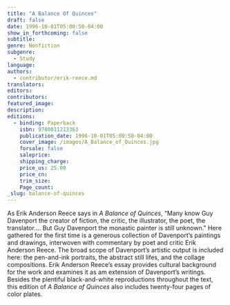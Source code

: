 ```yaml
---
title: "A Balance Of Quinces"
draft: false
date: 1996-10-01T05:00:50-04:00
show_in_forthcoming: false
subtitle:
genre: Nonfiction
subgenre:
  - Study
language:
authors:
  - contributor/erik-reece.md
translators:
editors:
contributors:
featured_image:
description:
editions:
  - binding: Paperback
    isbn: 9780811213363
    publication_date: 1996-10-01T05:00:50-04:00
    cover_image: /images/A_Balance_of_Quinces.jpg
    forsale: false
    saleprice:
    shipping_charge:
    price_us: 25.00
    price_cn:
    trim_size:
    Page_count:
_slug: balance-of-quinces
---
```


As Erik Anderson Reece says in _A Balance of Quinces_, “Many know Guy Davenport the creator of fiction, the critic, the illustrator, the poet, the translator.... But Guy Davenport the monastic painter is still unknown." Here gathered for the first time is a generous collection of Davenport’s paintings and drawings, interwoven with commentary by poet and critic Erik Anderson Reece. The broad scope of Davenport’s artistic output is included here: the pen-and-ink portraits, the abstract still lifes, and the collage compositions. Erik Anderson Reece’s essay provides cultural background for the work and examines it as am extension of Davenport’s writings. Besides the plentiful black-and-white reproductions throughout the text, this edition of _A Balance of Quinces_ also includes twenty-four pages of color plates.

